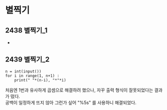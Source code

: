 별찍기
======

2438 별찍기_1
-------------
-

2439 별찍기_2
-------------
```
n = int(input())
for i in range(1, n+1) :
    print(" "*(n-i), "*"*i)
```
처음엔 1번과 유사하게 곱셈으로 해결하려 했으나, 자꾸 출력 형식이 잘못되었다는 결과가 떴다.   
공백이 일정하게 뜨지 않아 그런가 싶어 "%5s" 를 사용하니 해결되었다.
